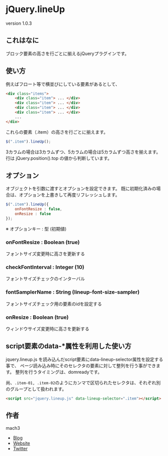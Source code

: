 
# jQuery.lineUp

version 1.0.3

## これはなに

ブロック要素の高さを行ごとに揃えるjQueryプラグインです。

## 使い方

例えばフロート等で横並びにしている要素があるとして、

```html
<div class="items">
	<div class="item"> ... </div>
	<div class="item"> ... </div>
	<div class="item"> ... </div>
	<div class="item"> ... </div>
	...
</div>
```

これらの要素（.item）の高さを行ごとに揃えます。

```js
$(".item").lineUp();
```

3カラムの場合は3カラムずつ、5カラムの場合は5カラムずつ高さを揃えます。
行は jQuery.position().top の値から判断しています。

## オプション

オブジェクトを引数に渡すとオプションを設定できます。
既に初期化済みの場合は、オプションを上書きして再度リフレッシュします。

```js
$(".item").lineUp({
	onFontResize : false,
	onResize : false
});
```

※ オプションキー : 型 (初期値)

### onFontResize : Boolean (true)

フォントサイズ変更時に高さを更新する

### checkFontInterval : Integer (10)

フォントサイズチェックのインターバル

### fontSamplerName : String (lineup-font-size-sampler)

フォントサイズチェック用の要素のidを設定する

### onResize : Boolean (true)

ウィンドウサイズ変更時に高さを更新する



## script要素のdata-*属性を利用した使い方

jquery.lineup.js を読み込んだscript要素にdata-lineup-selector属性を設定する事で、
ページ読み込み時にそのセレクタの要素に対して整列を行う事ができます。
整列を行うタイミングは、domreadyです。

尚、`.item-01, .item-02`のようにカンマで区切られたセレクタは、それぞれ別のグループとして扱われます。

```html
<script src="jquery.lineup.js" data-lineup-selector=".item"></script>
```


## 作者

mach3

- [Blog](http://blog.mach3.jp)
- [Website](http://www.mach3.jp)
- [Twitter](http://twitter.com/mach3ss)

